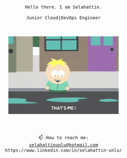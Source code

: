 <p align=center>
<br>
<br>
<samp>Hello there. I am Selahattin.</a> <br><br> Junior Cloud|DevOps Engineer<br><br></samp>
<br>
<br>
<img src="https://github.com/Slhttnunlu/Slhttnunlu/blob/main/giphy.gif" width="350" />
</p>
<br><br>
<p align=center><samp>📫 How to reach me:<br><a href="selahattinunlu@hotmail.com">selahattinunlu@hotmail.com</a> <br>https://www.linkedin.com/in/selahattin-unlu/</samp></p>



